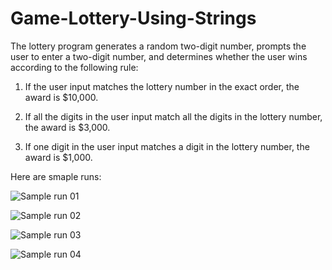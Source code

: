 # Game-Lottery-Using-Strings

The lottery program generates a random two-digit number, prompts the user to enter a two-digit number, and determines whether the user wins according to the following rule:

1. If the user input matches the lottery number in the exact order, the award is $10,000.

2. If all the digits in the user input match all the digits in the lottery number, the award is $3,000.

3. If one digit in the user input matches a digit in the lottery number, the award is $1,000.

Here are smaple runs:

![Sample run 01](https://user-images.githubusercontent.com/41565191/59142087-9e617980-89cd-11e9-8c9f-32ae12c3347d.PNG)

![Sample run 02](https://user-images.githubusercontent.com/41565191/59142088-9efa1000-89cd-11e9-989a-5945d2c5d388.PNG)

![Sample run 03](https://user-images.githubusercontent.com/41565191/59142089-9efa1000-89cd-11e9-80dd-be397ad6543d.PNG)

![Sample run 04](https://user-images.githubusercontent.com/41565191/59142090-9f92a680-89cd-11e9-8cd1-f8f361677d31.PNG)
